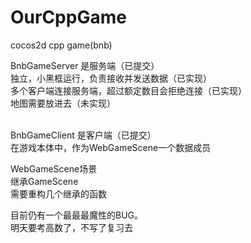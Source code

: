 # OurCppGame
cocos2d cpp game(bnb)</br>

BnbGameServer 是服务端（已提交）</br>
独立，小黑框运行，负责接收并发送数据（已实现）</br>
多个客户端连接服务端，超过额定数目会拒绝连接（已实现）</br>
地图需要放进去（未实现）</br></br>

BnbGameClient 是客户端（已提交）</br>
在游戏本体中，作为WebGameScene一个数据成员</br>

WebGameScene场景</br>
继承GameScene</br>
需要重构几个继承的函数</br>

目前仍有一个最最最魔性的BUG。</br>
明天要考高数了，不写了复习去</br>


